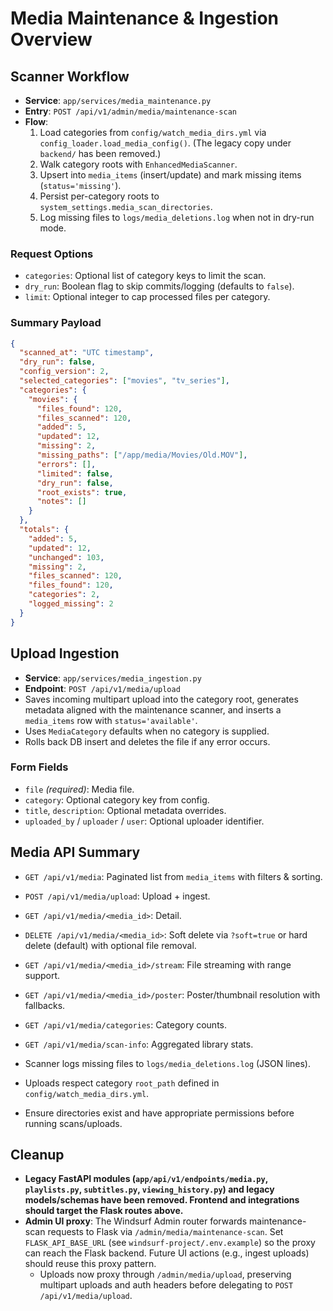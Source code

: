 # Media Maintenance & Ingestion Overview

## Scanner Workflow
- **Service**: `app/services/media_maintenance.py`
- **Entry**: `POST /api/v1/admin/media/maintenance-scan`
- **Flow**:
  1. Load categories from `config/watch_media_dirs.yml` via `config_loader.load_media_config()`. (The legacy copy under `backend/` has been removed.)
  2. Walk category roots with `EnhancedMediaScanner`.
  3. Upsert into `media_items` (insert/update) and mark missing items (`status='missing'`).
  4. Persist per-category roots to `system_settings.media_scan_directories`.
  5. Log missing files to `logs/media_deletions.log` when not in dry-run mode.

### Request Options
- `categories`: Optional list of category keys to limit the scan.
- `dry_run`: Boolean flag to skip commits/logging (defaults to `false`).
- `limit`: Optional integer to cap processed files per category.

### Summary Payload
```json
{
  "scanned_at": "UTC timestamp",
  "dry_run": false,
  "config_version": 2,
  "selected_categories": ["movies", "tv_series"],
  "categories": {
    "movies": {
      "files_found": 120,
      "files_scanned": 120,
      "added": 5,
      "updated": 12,
      "missing": 2,
      "missing_paths": ["/app/media/Movies/Old.MOV"],
      "errors": [],
      "limited": false,
      "dry_run": false,
      "root_exists": true,
      "notes": []
    }
  },
  "totals": {
    "added": 5,
    "updated": 12,
    "unchanged": 103,
    "missing": 2,
    "files_scanned": 120,
    "files_found": 120,
    "categories": 2,
    "logged_missing": 2
  }
}
```

## Upload Ingestion
- **Service**: `app/services/media_ingestion.py`
- **Endpoint**: `POST /api/v1/media/upload`
- Saves incoming multipart upload into the category root, generates metadata aligned with the maintenance scanner, and inserts a `media_items` row with `status='available'`.
- Uses `MediaCategory` defaults when no category is supplied.
- Rolls back DB insert and deletes the file if any error occurs.

### Form Fields
- `file` *(required)*: Media file.
- `category`: Optional category key from config.
- `title`, `description`: Optional metadata overrides.
- `uploaded_by` / `uploader` / `user`: Optional uploader identifier.

## Media API Summary
- `GET /api/v1/media`: Paginated list from `media_items` with filters & sorting.
- `POST /api/v1/media/upload`: Upload + ingest.
- `GET /api/v1/media/<media_id>`: Detail.
- `DELETE /api/v1/media/<media_id>`: Soft delete via `?soft=true` or hard delete (default) with optional file removal.
- `GET /api/v1/media/<media_id>/stream`: File streaming with range support.
- `GET /api/v1/media/<media_id>/poster`: Poster/thumbnail resolution with fallbacks.
- `GET /api/v1/media/categories`: Category counts.
- `GET /api/v1/media/scan-info`: Aggregated library stats.

- Scanner logs missing files to `logs/media_deletions.log` (JSON lines).
- Uploads respect category `root_path` defined in `config/watch_media_dirs.yml`.
- Ensure directories exist and have appropriate permissions before running scans/uploads.

## Cleanup
- **Legacy FastAPI modules (`app/api/v1/endpoints/media.py`, `playlists.py`, `subtitles.py`, `viewing_history.py`) and legacy models/schemas have been removed. Frontend and integrations should target the Flask routes above.**
- **Admin UI proxy**: The Windsurf Admin router forwards maintenance-scan requests to Flask via `/admin/media/maintenance-scan`. Set `FLASK_API_BASE_URL` (see `windsurf-project/.env.example`) so the proxy can reach the Flask backend. Future UI actions (e.g., ingest uploads) should reuse this proxy pattern.
  - Uploads now proxy through `/admin/media/upload`, preserving multipart uploads and auth headers before delegating to `POST /api/v1/media/upload`.
